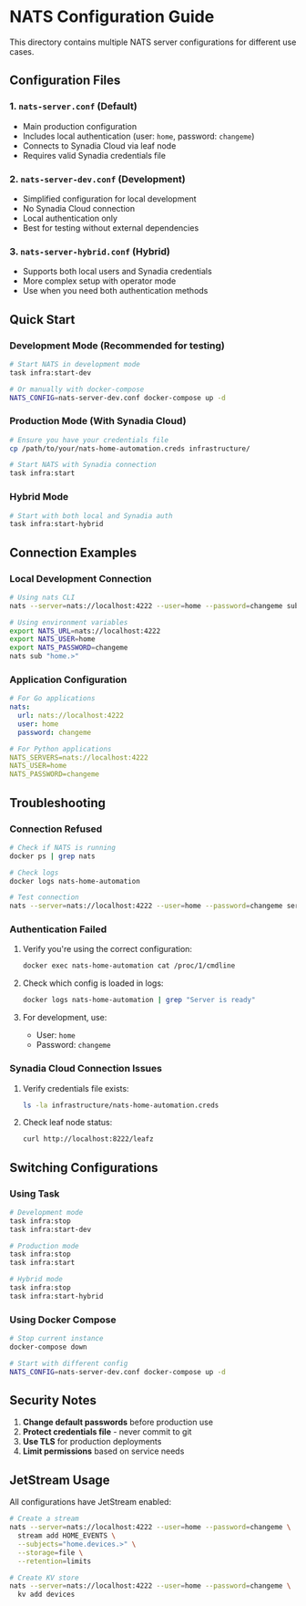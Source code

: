 # NATS Configuration Guide

This directory contains multiple NATS server configurations for different use cases.

## Configuration Files

### 1. `nats-server.conf` (Default)
- Main production configuration
- Includes local authentication (user: `home`, password: `changeme`)
- Connects to Synadia Cloud via leaf node
- Requires valid Synadia credentials file

### 2. `nats-server-dev.conf` (Development)
- Simplified configuration for local development
- No Synadia Cloud connection
- Local authentication only
- Best for testing without external dependencies

### 3. `nats-server-hybrid.conf` (Hybrid)
- Supports both local users and Synadia credentials
- More complex setup with operator mode
- Use when you need both authentication methods

## Quick Start

### Development Mode (Recommended for testing)
```bash
# Start NATS in development mode
task infra:start-dev

# Or manually with docker-compose
NATS_CONFIG=nats-server-dev.conf docker-compose up -d
```

### Production Mode (With Synadia Cloud)
```bash
# Ensure you have your credentials file
cp /path/to/your/nats-home-automation.creds infrastructure/

# Start NATS with Synadia connection
task infra:start
```

### Hybrid Mode
```bash
# Start with both local and Synadia auth
task infra:start-hybrid
```

## Connection Examples

### Local Development Connection
```bash
# Using nats CLI
nats --server=nats://localhost:4222 --user=home --password=changeme sub "home.>"

# Using environment variables
export NATS_URL=nats://localhost:4222
export NATS_USER=home
export NATS_PASSWORD=changeme
nats sub "home.>"
```

### Application Configuration
```yaml
# For Go applications
nats:
  url: nats://localhost:4222
  user: home
  password: changeme

# For Python applications
NATS_SERVERS=nats://localhost:4222
NATS_USER=home
NATS_PASSWORD=changeme
```

## Troubleshooting

### Connection Refused
```bash
# Check if NATS is running
docker ps | grep nats

# Check logs
docker logs nats-home-automation

# Test connection
nats --server=nats://localhost:4222 --user=home --password=changeme server check connection
```

### Authentication Failed
1. Verify you're using the correct configuration:
   ```bash
   docker exec nats-home-automation cat /proc/1/cmdline
   ```

2. Check which config is loaded in logs:
   ```bash
   docker logs nats-home-automation | grep "Server is ready"
   ```

3. For development, use:
   - User: `home`
   - Password: `changeme`

### Synadia Cloud Connection Issues
1. Verify credentials file exists:
   ```bash
   ls -la infrastructure/nats-home-automation.creds
   ```

2. Check leaf node status:
   ```bash
   curl http://localhost:8222/leafz
   ```

## Switching Configurations

### Using Task
```bash
# Development mode
task infra:stop
task infra:start-dev

# Production mode
task infra:stop
task infra:start

# Hybrid mode
task infra:stop
task infra:start-hybrid
```

### Using Docker Compose
```bash
# Stop current instance
docker-compose down

# Start with different config
NATS_CONFIG=nats-server-dev.conf docker-compose up -d
```

## Security Notes

1. **Change default passwords** before production use
2. **Protect credentials file** - never commit to git
3. **Use TLS** for production deployments
4. **Limit permissions** based on service needs

## JetStream Usage

All configurations have JetStream enabled:

```bash
# Create a stream
nats --server=nats://localhost:4222 --user=home --password=changeme \
  stream add HOME_EVENTS \
  --subjects="home.devices.>" \
  --storage=file \
  --retention=limits

# Create KV store
nats --server=nats://localhost:4222 --user=home --password=changeme \
  kv add devices
```